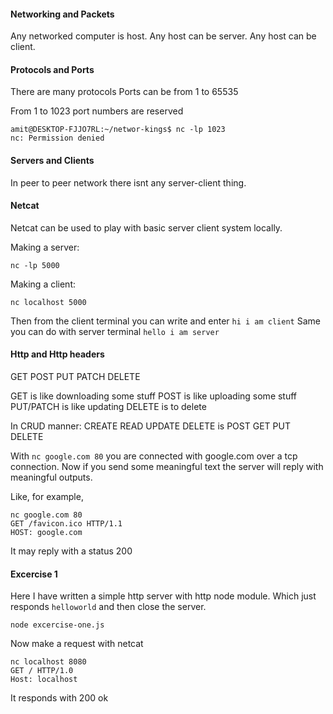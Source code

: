 #### Networking and Packets
Any networked computer is host.
Any host can be server.
Any host can be client.

#### Protocols and Ports
There are many protocols
Ports can be from 1 to 65535

From 1 to 1023 port numbers are reserved
```
amit@DESKTOP-FJJO7RL:~/networ-kings$ nc -lp 1023
nc: Permission denied
```
#### Servers and Clients
In peer to peer network there isnt any server-client thing.

#### Netcat
Netcat can be used to play with basic server client system locally.

Making a server:
```
nc -lp 5000
```
Making a client:
```
nc localhost 5000
```
Then from the client terminal you can write and enter `hi i am client`
Same you can do with server terminal `hello i am server`

#### Http and Http headers
GET
POST
PUT
PATCH
DELETE

GET is like downloading some stuff
POST is like uploading some stuff
PUT/PATCH is like updating
DELETE is to delete

In CRUD manner: CREATE READ UPDATE DELETE is POST GET PUT DELETE

With `nc google.com 80` you are connected with google.com over a tcp connection.
Now if you send some meaningful text the server will reply with meaningful outputs.

Like, for example,
```
nc google.com 80
GET /favicon.ico HTTP/1.1
HOST: google.com
```
It may reply with a status 200

#### Excercise 1
Here I have written a simple http server with http node module.
Which just responds `helloworld` and then close the server.
```
node excercise-one.js
```
Now make a request with netcat
```
nc localhost 8080
GET / HTTP/1.0
Host: localhost
```
It responds with
200 ok
